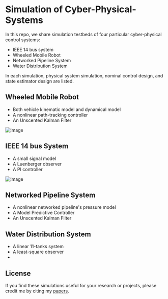 # Simulation of Cyber-Physical-Systems
In this repo, we share simulation testbeds of four particular cyber-physical control systems:
- IEEE 14 bus system
- Wheeled Mobile Robot
- Networked Pipeline System
- Water Distribution System

In each simulation, physical system simulation, nominal control design, and state estimator design are listed.


## Wheeled Mobile Robot
- Both vehicle kinematic model and dynamical model 
- A nonlinear path-tracking controller
- An Unscented Kalman Filter

![image](https://github.com/ZYblend/SIM_Cyber-Physical-Systems/assets/36635562/5bce4b17-c006-464e-9def-64069959fbbc)

## IEEE 14 bus System
- A small signal model
- A Luenberger observer
- A PI controller

![image](https://github.com/ZYblend/SIM_Cyber-Physical-Systems/assets/36635562/22efdef1-7e8c-4e08-ad7f-d58f097bbdcd)


## Networked Pipeline System
- A nonlinear networked pipeline's pressure model
- A Model Predictive Controller
- An Unscented Kalman Filter


## Water Distribution System
- A linear 11-tanks system
- A least-square observer
- 

## License
If you find these simulations useful for your research or projects, please credit me by citing my [papers](https://scholar.google.com/citations?user=dn6dKBUAAAAJ&hl=en).
